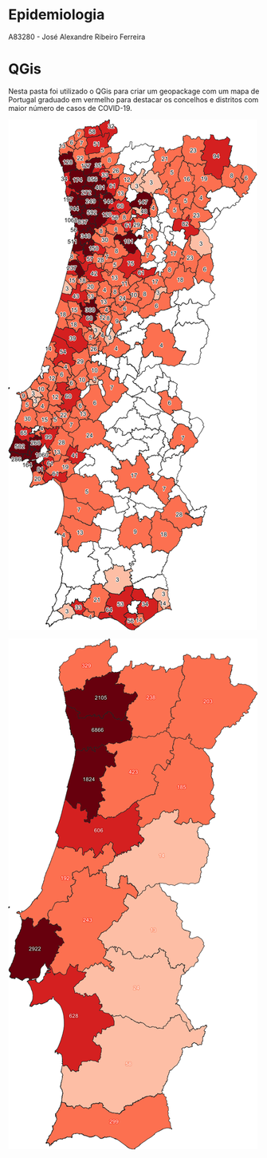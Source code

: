 # Epidemiologia

A83280 - José Alexandre Ribeiro Ferreira


# QGis

Nesta pasta foi utilizado o QGis para criar um geopackage com um mapa de Portugal graduado em vermelho para destacar os concelhos e distritos com maior número de casos de COVID-19.

![Image description](https://github.com/jose-alexandre98/Epidemiologia/blob/master/QGis/Imagens/portugal_vermelho_concelhos.png)


![Image description](https://github.com/jose-alexandre98/Epidemiologia/blob/master/QGis/Imagens/portugal_vermelho_distritos.png)





